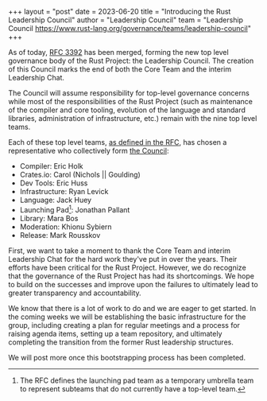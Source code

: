 +++
layout = "post"
date = 2023-06-20
title = "Introducing the Rust Leadership Council"
author = "Leadership Council"
team = "Leadership Council <https://www.rust-lang.org/governance/teams/leadership-council>"
+++

As of today, [RFC 3392] has been merged, forming the new top level governance body of the Rust Project: the Leadership Council. The creation of this Council marks the end of both the Core Team and the interim Leadership Chat.

The Council will assume responsibility for top-level governance concerns while most of the responsibilities of the Rust Project (such as maintenance of the compiler and core tooling, evolution of the language and standard libraries, administration of infrastructure, etc.) remain with the nine top level teams.

Each of these top level teams, [as defined in the RFC](https://rust-lang.github.io/rfcs/3392-leadership-council.html#initial-list-of-top-level-teams), has chosen a representative who collectively form [the Council](https://www.rust-lang.org/governance/teams/leadership-council):
- Compiler: Eric Holk
- Crates.io: Carol (Nichols || Goulding)
- Dev Tools: Eric Huss
- Infrastructure: Ryan Levick
- Language: Jack Huey
- Launching Pad[^1]: Jonathan Pallant
- Library: Mara Bos
- Moderation: Khionu Sybiern
- Release: Mark Rousskov

First, we want to take a moment to thank the Core Team and interim Leadership Chat for the hard work they've put in over the years. Their efforts have been critical for the Rust Project. However, we do recognize that the governance of the Rust Project has had its shortcomings. We hope to build on the successes and improve upon the failures to ultimately lead to greater transparency and accountability.

We know that there is a lot of work to do and we are eager to get started. In the coming weeks we will be establishing the basic infrastructure for the group, including creating a plan for regular meetings and a process for raising agenda items, setting up a team repository, and ultimately completing the transition from the former Rust leadership structures.

We will post more once this bootstrapping process has been completed.

[^1]: The RFC defines the launching pad team as a temporary umbrella team to represent subteams that do not currently have a top-level team.

[RFC 3392]: https://github.com/rust-lang/rfcs/pull/3392

